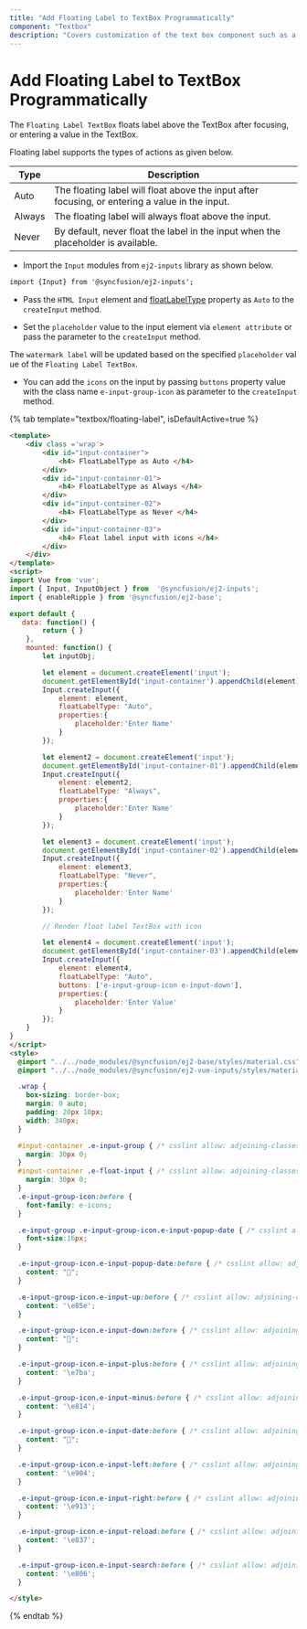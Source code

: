```yaml
---
title: "Add Floating Label to TextBox Programmatically"
component: "Textbox"
description: "Covers customization of the text box component such as a rounded corner, disabled, read-only state, background color, and font color."
---
```


# Add Floating Label to TextBox Programmatically

The `Floating Label TextBox` floats label above the TextBox after focusing, or entering a value in the TextBox.

Floating label supports the types of actions as given below.

Type     | Description
------------ | -------------
  Auto       | The floating label will float above the input after focusing, or entering a value in the input.
  Always     | The floating label will always float above the input.
  Never      | By default, never float the label in the input when the placeholder is available.

* Import the `Input` modules from `ej2-inputs` library as shown below.

```html
import {Input} from '@syncfusion/ej2-inputs';
```

* Pass the `HTML Input` element and [floatLabelType](../../api/textbox/#floatlabeltype) property as `Auto` to the `createInput` method.

* Set the `placeholder` value to the input element via `element attribute` or pass the parameter to the `createInput` method.

The `watermark label` will be updated based on the specified `placeholder` value of the `Floating Label TextBox`.

* You can add the `icons` on the input by passing `buttons` property value with the
class name `e-input-group-icon` as parameter to the `createInput` method.

{% tab template="textbox/floating-label", isDefaultActive=true %}

```html
<template>
    <div class ='wrap'>
        <div id="input-container">
            <h4> FloatLabelType as Auto </h4>
        </div>
        <div id="input-container-01">
            <h4> FloatLabelType as Always </h4>
        </div>
        <div id="input-container-02">
            <h4> FloatLabelType as Never </h4>
        </div>
        <div id="input-container-03">
            <h4> Float label input with icons </h4>
        </div>
    </div>
</template>
<script>
import Vue from 'vue';
import { Input, InputObject } from  '@syncfusion/ej2-inputs';
import { enableRipple } from '@syncfusion/ej2-base';

export default {
   data: function() {
        return { }
    },
    mounted: function() {
        let inputObj;

        let element = document.createElement('input');
        document.getElementById('input-container').appendChild(element);
        Input.createInput({
            element: element,
            floatLabelType: "Auto",
            properties:{
                placeholder:'Enter Name'
            }
        });

        let element2 = document.createElement('input');
        document.getElementById('input-container-01').appendChild(element2);
        Input.createInput({
            element: element2,
            floatLabelType: "Always",
            properties:{
                placeholder:'Enter Name'
            }
        });

        let element3 = document.createElement('input');
        document.getElementById('input-container-02').appendChild(element3);
        Input.createInput({
            element: element3,
            floatLabelType: "Never",
            properties:{
                placeholder:'Enter Name'
            }
        });

        // Render float label TextBox with icon

        let element4 = document.createElement('input');
        document.getElementById('input-container-03').appendChild(element4);
        Input.createInput({
            element: element4,
            floatLabelType: "Auto",
            buttons: ['e-input-group-icon e-input-down'],
            properties:{
                placeholder:'Enter Value'
            }
        });
    }
}
</script>
<style>
  @import "../../node_modules/@syncfusion/ej2-base/styles/material.css";
  @import "../../node_modules/@syncfusion/ej2-vue-inputs/styles/material.css";

  .wrap {
    box-sizing: border-box;
    margin: 0 auto;
    padding: 20px 10px;
    width: 340px;
  }

  #input-container .e-input-group { /* csslint allow: adjoining-classes */
    margin: 30px 0;
  }
  #input-container .e-float-input { /* csslint allow: adjoining-classes */
    margin: 30px 0;
  }
  .e-input-group-icon:before {
    font-family: e-icons;
  }

  .e-input-group .e-input-group-icon.e-input-popup-date { /* csslint allow: adjoining-classes */
    font-size:16px;
  }

  .e-input-group-icon.e-input-popup-date:before { /* csslint allow: adjoining-classes */
    content: "";
  }

  .e-input-group-icon.e-input-up:before { /* csslint allow: adjoining-classes */
    content: '\e85e';
  }

  .e-input-group-icon.e-input-down:before { /* csslint allow: adjoining-classes */
    content: "";
  }

  .e-input-group-icon.e-input-plus:before { /* csslint allow: adjoining-classes */
    content: '\e7ba';
  }

  .e-input-group-icon.e-input-minus:before { /* csslint allow: adjoining-classes */
    content: '\e814';
  }

  .e-input-group-icon.e-input-date:before { /* csslint allow: adjoining-classes */
    content: "";
  }

  .e-input-group-icon.e-input-left:before { /* csslint allow: adjoining-classes */
    content: '\e904';
  }

  .e-input-group-icon.e-input-right:before { /* csslint allow: adjoining-classes */
    content: '\e913';
  }

  .e-input-group-icon.e-input-reload:before { /* csslint allow: adjoining-classes */
    content: '\e837';
  }

  .e-input-group-icon.e-input-search:before { /* csslint allow: adjoining-classes */
    content: '\e806';
  }

</style>

```

{% endtab %}
